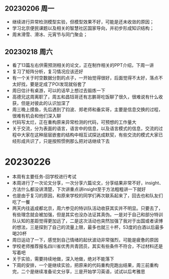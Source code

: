## 20230206 周一

- 继续进行异常检测模型实验，但模型效果不好，可能是还未收敛的原因；
- 学习北京便民课题以及相关的智慧社区国家导向，并初步形成知识结构；
- 周末滑雪、滑冰、元宵节与同门聚会；

## 20230218 周六

- 看了13篇左右供需预测相关的论文，正在制作相关的PPT介绍，下周一讲
- 复习了矩阵分析，复习情况应该还好
- 有一个关于时空数据分割的点子，一开始觉得很好，后面觉得不太好，落点不太好找，要是定成了POI发现就俗套了
- 周日估计有桌游，可以的话早上想过去锻炼一下
- 高德兄这周离职了，周五和昌钰哥还有志鹏哥吃饭聊了很久，很难说有什么收获，但是对彼此的认识加深了
- 周三晚上摸鱼，先后遇到了钧波、郑老师和垂实哥，主要是信息交换的过程，很难有机会和他们深入聊
- 代码写太烂，正在重构原来异常检测的代码，可预想的工作量大
- 关于交流，分为表面的语言，语言中的信息，以及语言模式的信息，交流的过程中大家在这种层层嵌套的结构中相互试探达成默契，有些交流的模式大家已经形成共识了，只是按照惯例那么把对话继续下去

# 20230226

- 本周有主要任务-回学校进行考试
- 本周进行了一次论文分享，一次分享六篇论文，分享结果非常不好，insight、方法什么都没讲清楚，下次讲重点讲insight至于方法粗粗讲一下就好
- 也是由于复习的原因，和原来学校的同学们再次联系起来了，回去也和队友们吃了一餐
- 两天内往返成都北京，周六参见的特训队活动收获其实并不明显。只要去了，有些理念就会被加强，但是其实也没办法证其真伪。一是对于自己和部分特训队认知的差距觉得更加远了，二是这次活动也突然加强了我对于出国或者读博的想法，三是探到了自己的流量上限，最多也就三十杯，53度的白酒以后最多喝20杯
- 周日运动了一下，感觉到自己情绪的起伏波动非常强烈，可能是疲惫的原因
- 学校老师推荐报名四川省优秀共青团员，其实有些条件不符合，不过材料还是写着吧
- 关于实验，需要持续地做，深入地做，绝对不能落下
- 下周的安排，一个是继续实验，把原来的代码重构完跑出结果，周三前重构完，二个是继续准备论文分享，三是开始学习英语，试试以后考雅思
